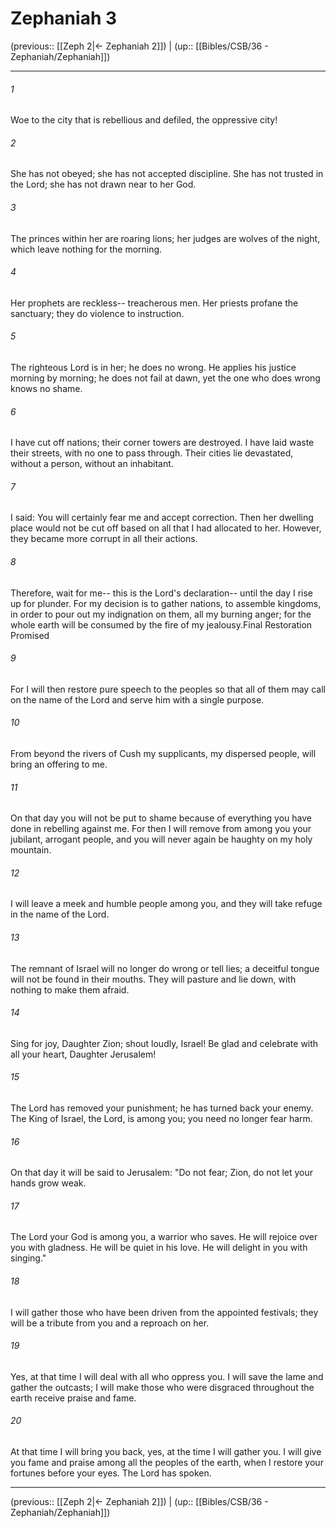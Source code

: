# Zephaniah 3

(previous:: [[Zeph 2|← Zephaniah 2]]) | (up:: [[Bibles/CSB/36 - Zephaniah/Zephaniah]])

***


###### 1 
Woe to the city that is rebellious and defiled, the oppressive city! 

###### 2 
She has not obeyed; she has not accepted discipline. She has not trusted in the Lord; she has not drawn near to her God. 

###### 3 
The princes within her are roaring lions; her judges are wolves of the night, which leave nothing for the morning. 

###### 4 
Her prophets are reckless-- treacherous men. Her priests profane the sanctuary; they do violence to instruction. 

###### 5 
The righteous Lord is in her; he does no wrong. He applies his justice morning by morning; he does not fail at dawn, yet the one who does wrong knows no shame. 

###### 6 
I have cut off nations; their corner towers are destroyed. I have laid waste their streets, with no one to pass through. Their cities lie devastated, without a person, without an inhabitant. 

###### 7 
I said: You will certainly fear me and accept correction. Then her dwelling place would not be cut off based on all that I had allocated to her. However, they became more corrupt in all their actions. 

###### 8 
Therefore, wait for me-- this is the Lord's declaration-- until the day I rise up for plunder. For my decision is to gather nations, to assemble kingdoms, in order to pour out my indignation on them, all my burning anger; for the whole earth will be consumed by the fire of my jealousy.Final Restoration Promised 

###### 9 
For I will then restore pure speech to the peoples so that all of them may call on the name of the Lord and serve him with a single purpose. 

###### 10 
From beyond the rivers of Cush my supplicants, my dispersed people, will bring an offering to me. 

###### 11 
On that day you will not be put to shame because of everything you have done in rebelling against me. For then I will remove from among you your jubilant, arrogant people, and you will never again be haughty on my holy mountain. 

###### 12 
I will leave a meek and humble people among you, and they will take refuge in the name of the Lord. 

###### 13 
The remnant of Israel will no longer do wrong or tell lies; a deceitful tongue will not be found in their mouths. They will pasture and lie down, with nothing to make them afraid. 

###### 14 
Sing for joy, Daughter Zion; shout loudly, Israel! Be glad and celebrate with all your heart, Daughter Jerusalem! 

###### 15 
The Lord has removed your punishment; he has turned back your enemy. The King of Israel, the Lord, is among you; you need no longer fear harm. 

###### 16 
On that day it will be said to Jerusalem: "Do not fear; Zion, do not let your hands grow weak. 

###### 17 
The Lord your God is among you, a warrior who saves. He will rejoice over you with gladness. He will be quiet in his love. He will delight in you with singing." 

###### 18 
I will gather those who have been driven from the appointed festivals; they will be a tribute from you and a reproach on her. 

###### 19 
Yes, at that time I will deal with all who oppress you. I will save the lame and gather the outcasts; I will make those who were disgraced throughout the earth receive praise and fame. 

###### 20 
At that time I will bring you back, yes, at the time I will gather you. I will give you fame and praise among all the peoples of the earth, when I restore your fortunes before your eyes. The Lord has spoken.

***

(previous:: [[Zeph 2|← Zephaniah 2]]) | (up:: [[Bibles/CSB/36 - Zephaniah/Zephaniah]])
